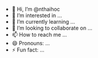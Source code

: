 - 👋 Hi, I’m @nthaihoc
- 👀 I’m interested in ...
- 🌱 I’m currently learning ...
- 💞️ I’m looking to collaborate on ...
- 📫 How to reach me ...
- 😄 Pronouns: ...
- ⚡ Fun fact: ...

<!---
nthaihoc/nthaihoc is a ✨ special ✨ repository because its `README.md` (this file) appears on your GitHub profile.
You can click the Preview link to take a look at your changes.
--->
